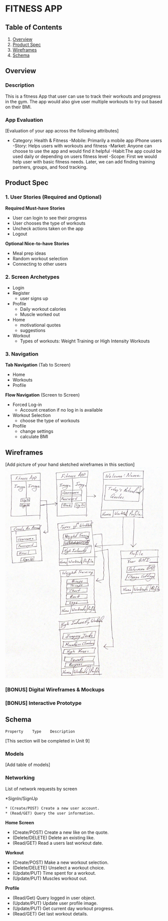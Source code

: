 # FITNESS APP

## Table of Contents
1. [Overview](#Overview)
1. [Product Spec](#Product-Spec)
1. [Wireframes](#Wireframes)
2. [Schema](#Schema)

## Overview
### Description
This is a fitness App that user can use to track their workouts and progress in the gym. The app would also give user multiple workouts to try out based on their BMI.

### App Evaluation
[Evaluation of your app across the following attributes]
- Category: Health & Fitness
-Mobile: Primarily a mobile app iPhone users
-Story: Helps users with workouts and fitness
-Market: Anyone can choose to use the app and would find it helpful
-Habit:The app could be used daily or depending on users fitness level
-Scope: First we would help user with basic fitness needs. Later, we can add finding training partners, groups, and food tracking. 

## Product Spec

### 1. User Stories (Required and Optional)

**Required Must-have Stories**

* User can login to see their progress
* User chooses the type of workouts
* Uncheck actions taken on the app
* Logout

**Optional Nice-to-have Stories**

* Meal prep ideas
* Random workout selection
* Connecting to other users

### 2. Screen Archetypes

* Login
* Register
   * user signs up
* Profile
  * Daily workout calories 
  * Muscle worked out
* Home
   * motivational quotes 
   * suggestions 
* Workout
   * Types of workouts: Weight Training or High Intensity Workouts

### 3. Navigation

**Tab Navigation** (Tab to Screen)

* Home
* Workouts
* Profile

**Flow Navigation** (Screen to Screen)

* Forced Log-in 
    *  Account creation if no log in is available
* Workout Selection 
   * choose the type of workouts
* Profile 
   * change settings
   * calculate BMI


## Wireframes
[Add picture of your hand sketched wireframes in this section]
<img src="wireframe.png" width=600>

### [BONUS] Digital Wireframes & Mockups

### [BONUS] Interactive Prototype

## Schema 
	Property 	Type	Description
		
		
		
		


[This section will be completed in Unit 9]
### Models
[Add table of models]
### Networking
List of network requests by screen

*SignIn/SignUp

	* (Create/POST) Create a new user account.
	* (Read/GET) Query the user information.

**Home Screen**

* (Create/POST) Create a new like on the quote.
* (Delete/DELETE) Delete an existing like.
* (Read/GET) Read a users last workout date.

**Workout**
* (Create/POST) Make a new workout selection.
* (Delete/DELETE) Unselect a workout choice.
* (Update/PUT) Time spent for a workout.
* (Update/PUT) Muscles workout out.

**Profile**
* (Read/Get) Query logged in user object.
* (Update/PUT) Update user profile image.
* (Update/PUT) Get current day workout progress.
* (Read/GET) Get last workout details.
